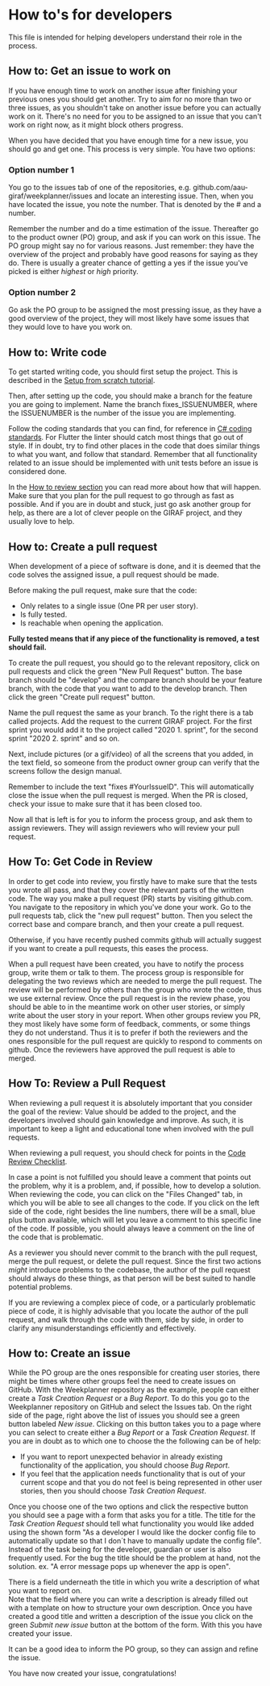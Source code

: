 # How to's for developers

This file is intended for helping developers understand their role in the
process.

## How to: Get an issue to work on

If you have enough time to work on another issue after finishing your previous
ones you should get another.
Try to aim for no more than two or three issues, as you shouldn't take on
another issue before you can actually work on it.
There's no need for you to be assigned to an issue that you can't work on right
now, as it might block others progress.

When you have decided that you have enough time for a new issue, you should go
and get one.
This process is very simple.
You have two options:

### Option number 1

You go to the issues tab of one of the repositories, e.g. github.com/aau-giraf/weekplanner/issues
and locate an interesting issue.
Then, when you have located the issue, you note the number.
That is denoted by the # and a number.

Remember the number and do a time estimation of the issue.
Thereafter go to the product owner (PO) group, and ask if you can work on this
issue.
The PO group might say no for various reasons.
Just remember: they have the overview of the project and probably have good
reasons for saying as they do.
There is usually a greater chance of getting a yes if the issue you've picked
is either *highest* or *high* priority.

### Option number 2

Go ask the PO group to be assigned the most pressing issue, as they have a good
overview of the project, they will most likely have some issues that they would
love to have you work on.

## How to: Write code

To get started writing code, you should first setup the project.
This is described in the [Setup from scratch tutorial](../../getting_started/tutorials/setup_from_scratch.md).

Then, after setting up the code, you should make a branch for the feature you
are going to implement.
Name the branch fixes_ISSUENUMBER, where the ISSUENUMBER is the number of the
issue you are implementing.

Follow the coding standards that you can find, for reference in [C# coding standards](../../development/coding_standard.md).
For Flutter the linter should catch most things that go out of style.
If in doubt, try to find other places in the code that does similar things to
what you want, and follow that standard.
Remember that all functionality related to an issue should be implemented with
unit tests before an issue is considered done.

In the [How to review section](#how-to-review-a-pull-request) you can read more
about how that will happen.
Make sure that you plan for the pull request to go through as fast as possible.
And if you are in doubt and stuck, just go ask another group for help, as there
are a lot of clever people on the GIRAF project, and they usually love to help.

## How to: Create a pull request

When development of a piece of software is done, and it is deemed that
the code solves the assigned issue, a pull request should be made.

Before making the pull request, make sure that the code:

- Only relates to a single issue (One PR per user story).
- Is fully tested.
- Is reachable when opening the application.

**Fully tested means that if any piece of the functionality is removed, a test
should fail.**

To create the pull request, you should go to the relevant repository, click on
pull requests and click the green "New Pull Request" button. The base branch
should be "develop" and the compare branch should be your feature branch, with
the code that you want to add to the develop branch. Then click the green 
"Create pull request" button.

Name the pull request the same as your branch. To the right there is a tab
called projects. Add the request to the current GIRAF project. For the first
sprint you would add it to the project called "2020 1. sprint", for the second
sprint "2020 2. sprint" and so on.   

Next, include pictures (or a gif/video) of all the screens that you added, in
the text field, so someone from the product owner group can verify that the
screens follow the design manual.

Remember to include the text "fixes \#YourIssueID". This will automatically
close the issue when the pull request is merged.
When the PR is closed, check your issue to make sure that it has been closed
too.

Now all that is left is for you to inform the process group, and ask them to
assign reviewers. They will assign reviewers who will review your pull request.

## How To: Get Code in Review

In order to get code into review, you firstly have to make sure that the tests
you wrote all pass, and that they cover the relevant parts of the written code.
The way you make a pull request (PR) starts by visiting github.com. You navigate
to the repository in which you've done your work. Go to the pull requests tab,
click the "new pull request" button. Then you select the correct base and
compare branch, and then your create a pull request.

Otherwise, if you have recently pushed commits github will actually suggest if
you want to create a pull requests, this eases the process. 

When a pull request have been created, you have to notify the process group,
write them or talk to them. The process group is responsible for delegating the
two reviews which are needed to merge the pull request.
The review will be performed by others than the group who wrote the code, thus
we use external review.
Once the pull request is in the review phase, you should be able to in the
meantime work on other user stories, or simply write about the user story in
your report.
When other groups review you PR, they most likely have some form of feedback,
comments, or some things they do not understand.
Thus it is to prefer if both the reviewers and the ones responsible for the pull
request are quickly to respond to comments on github.
Once the reviewers have approved the pull request is able to merged.

## How To: Review a Pull Request

When reviewing a pull request it is absolutely important that you consider the
goal of the review: Value should be added to the project, and the developers
involved should gain knowledge and improve.
As such, it is important to keep a light and educational tone when involved with
the pull requests.

When reviewing a pull request, you should check for points in the
[Code Review Checklist](../review_checklists/review_checklist_code.md).

In case a point is not fulfilled you should leave a comment that points out the
problem, why it is a problem, and, if possible, how to develop a solution. When
reviewing the code, you can click on the "Files Changed" tab, in which you will
be able to see all changes to the code. If you click on the left side of the
code, right besides the line numbers, there will be a small, blue plus button
available, which will let you leave a comment to this specific line of the code.
If possible, you should always leave a comment on the line of the code that is
problematic.

As a reviewer you should never commit to the branch with the pull request, merge
the pull request, or delete the pull request. Since the first two actions
*might* introduce problems to the codebase, the author of the pull request
should always do these things, as that person will be best suited to handle
potential problems.

If you are reviewing a complex piece of code, or a particularly problematic
piece of code, it is highly advisable that you locate the author of the pull
request, and walk through the code with them, side by side, in order to clarify
any misunderstandings efficiently and effectively.

## How to: Create an issue

While the PO group are the ones responsible for creating user stories, there
might be times where other groups feel the need to create issues on GitHub.
With the Weekplanner repository as the example, people can either create a
*Task Creation Request* or a *Bug Report*. To do this you go to the Weekplanner
repository on GitHub and select the Issues tab. On the right side of the page,
right above the list of issues you should see a green button labeled
*New issue*. Clicking on this button takes you to a page where you can select to
create either a *Bug Report* or a *Task Creation Request*. If you are in doubt
as to which one to choose the the following can be of help:

- If you want to report unexpected behavior in already existing functionality of
  the application, you should choose *Bug Report*.
- If you feel that the application needs functionality that is out of your
  current scope and that you do not feel is being represented in other user
  stories, then you should choose *Task Creation Request*.

Once you choose one of the two options and click the respective button you
should see a page with a form that asks you for a title.
The title for the *Task Creation Request* should tell what functionality you
would like added using the shown form "As a developer I would like the docker
config file to automatically update so that I don´t have to manually update the
config file". 
Instead of the task being for the developer, guardian or user is also frequently
used.
For the bug the title should be the problem at hand, not the solution. ex. "A
error message pops up whenever the app is open".
  
There is a field underneath the title in which you write a description of what
you want to report on.  
Note that the field where you can write a description is already filled out with
a template on how to structure your own description. 
Once you have created a good title and written a description of the issue you
click on the green *Submit new issue* button at the bottom of the form. With
this you have created your issue.

It can be a good idea to inform the PO group, so they can assign and refine the
issue.

You have now created your issue, congratulations!
